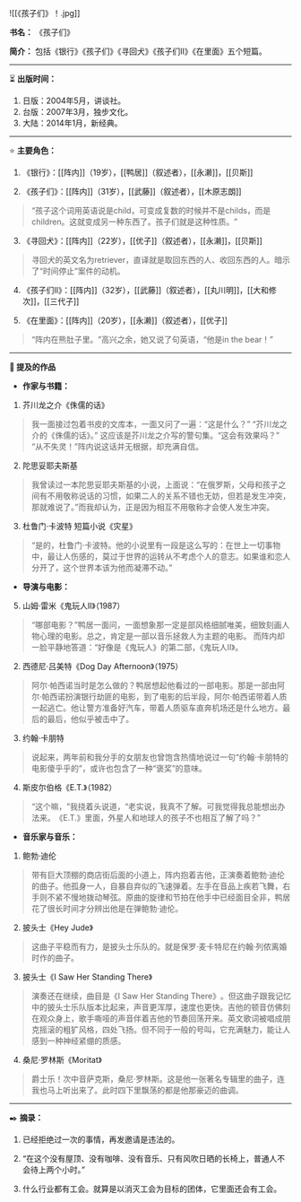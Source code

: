 
![[《孩子们》！.jpg]]

**书名：** 《孩子们》

**简介：** 包括《银行》《孩子们》《寻回犬》《孩子们Ⅱ》《在里面》五个短篇。

---

⏳ **出版时间：** 

1. 日版：2004年5月，讲谈社。
2. 台版：2007年3月，独步文化。
3. 大陆：2014年1月，新经典。

---

⭐ **主要角色：**

1. 《银行》：[[阵内]]（19岁），[[鸭居]]（叙述者），[[永濑]]，[[贝斯]]

2. 《孩子们》：[[阵内]]（31岁），[[武藤]]（叙述者），[[木原志朗]]

> “孩子这个词用英语说是child，可变成复数的时候并不是childs，而是children。这就变成另一种东西了。孩子们就是这种性质。​”

3. 《寻回犬》：[[阵内]]（22岁），[[优子]]（叙述者），[[永濑]]，[[贝斯]]

> 寻回犬的英文名为retriever，直译就是取回东西的人、收回东西的人。暗示了“时间停止”案件的动机。

4. 《孩子们Ⅱ》：[[阵内]]（32岁），[[武藤]]（叙述者），[[丸川明]]，[[大和修次]]，[[三代子]]

5. 《在里面》：[[阵内]]（20岁），[[永濑]]（叙述者），[[优子]] 

> ​“阵内在熊肚子里。​”高兴之余，她又说了句英语，​“他是in the bear！”

---

**📜 提及的作品**

- **作家与书籍：** 

1. 芥川龙之介《侏儒的话》

> 我一面接过包着书皮的文库本，一面又问了一遍：“这是什么？”
> “芥川龙之介的《侏儒的话》。”
> 这应该是芥川龙之介写的警句集。“这会有效果吗？”
> “从不失灵！”阵内说这话并无根据，却充满自信。

2. 陀思妥耶夫斯基

> 我曾读过一本陀思妥耶夫斯基的小说，上面说：“在俄罗斯，父母和孩子之间有不用敬称说话的习惯，如果二人的关系不错也无妨，但若是发生冲突，那就难说了。”而我却认为，正是因为相互不用敬称才会使人发生冲突。

3. 杜鲁门·卡波特 短篇小说《灾星》

> “是的，杜鲁门·卡波特。他的小说里有一段是这么写的：在世上一切事物中，最让人伤感的，莫过于世界的运转从不考虑个人的意志。如果谁和恋人分开了，这个世界本该为他而凝滞不动。”

- **导演与电影：** 

5. 山姆·雷米《鬼玩人II》（1987）

> “哪部电影？”鸭居一面问，一面想象那一定是部风格细腻唯美，细致刻画人物心理的电影。总之，肯定是一部以音乐拯救人为主题的电影。
> 而阵内却一脸平静地答道：“好像是《鬼玩人》的第二部，《鬼玩人Ⅱ》。

2. 西德尼·吕美特《Dog Day Afternoon》（1975）

> 阿尔·帕西诺当时是怎么做的？鸭居想起他看过的一部电影。那是一部由阿尔·帕西诺扮演银行劫匪的电影，到了电影的后半段，阿尔·帕西诺带着人质一起逃亡。他让警方准备好汽车，带着人质驱车直奔机场还是什么地方。最后的最后，他似乎被击中了。

3. 约翰·卡朋特

> 说起来，两年前和我分手的女朋友也曾饱含热情地说过一句“约翰·卡朋特的电影傻乎乎的”，或许也包含了一种“褒奖”的意味。

4. ​斯皮尔伯格《E.T.》（1982）

> “这个嘛，​”我挠着头说道，​“老实说，我真不了解。可我觉得我总能想出办法来。​《E.T.》里面，外星人和地球人的孩子不也相互了解了吗？​”

- **音乐家与音乐：** 

1. 鲍勃·迪伦

> 带有巨大顶棚的商店街后面的小道上，阵内抱着吉他，正演奏着鲍勃·迪伦的曲子。他孤身一人，自暴自弃似的飞速弹着。左手在音品上疾若飞舞，右手则不紧不慢地拨动琴弦。原曲的旋律和节拍在他手中已经面目全非，鸭居花了很长时间才分辨出他是在弹鲍勃·迪伦。

2. 披头士《Hey Jude》

> 这曲子平稳而有力，是披头士乐队的。就是保罗·麦卡特尼在约翰·列侬离婚时作的曲子。

3. 披头士《I Saw Her Standing There》​

> 演奏还在继续，曲目是《I Saw Her Standing There》​。但这曲子跟我记忆中的披头士乐队版本比起来，声音更浑厚，速度也更快。吉他的顿音仿佛刻在观众身上，歌手嘶哑的声音伴着吉他的节奏回荡开来。英文歌词被唱成朋克摇滚的粗犷风格，四处飞扬。但不同于一般的号叫，它充满魅力，能让人感到一种神经紧绷的质感。

4. 桑尼·罗林斯《Moritat》

> 爵士乐！次中音萨克斯，桑尼·罗林斯。这是他一张著名专辑里的曲子，连我也马上听出来了。此时四下里飘荡的都是他那豪迈的曲调。

---

✒️ **摘录：** 

1. 已经拒绝过一次的事情，再发邀请是违法的。

2. “在这个没有屋顶、没有咖啡、没有音乐、只有风吹日晒的长椅上，普通人不会待上两个小时。”

3. 什么行业都有工会。就算是以消灭工会为目标的团体，它里面还会有工会。